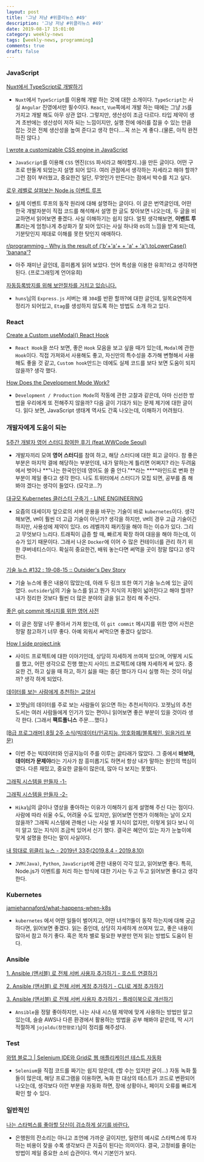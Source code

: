```yaml
---
layout: post
title: '그냥 저냥 #위클리뉴스 #49'
description: '그냥 저냥 #위클리뉴스 #49'
date: 2019-08-17 15:01:00
category: weekly-news
tags: [weekly-news, programming]
comments: true
draft: false
---
```


### JavaScript

[Nuxt에서 TypeScript로 개발하기](https://chodragon9.github.io//blog/nuxt-ts/)

- `Nuxt`에서 `TypeScript`를 이용해 개발 하는 것에 대한 소개이다. `TypeScript`는 사실 `Angular` 진영에서만 필수이다. `React`, `Vue`쪽에서 개발 하는 때에는 그냥 `JS`를 가지고 개발 해도 아무 상관 없다. 그렇지만, 생산성이 조금 다르다. 타입 제약이 생겨 초반에는 생산성이 저하 되는 느낌이지만, 실행 전에 에러를 잡을 수 있는 만큼 잡는 것은 전체 생산성을 높여 준다고 생각 한다....꼭 쓰는 게 좋다..(물론, 아직 완전 하진 않다.)

[I wrote a customizable CSS engine in JavaScript](https://medium.com/the-guild/i-wrote-a-customizable-css-engine-in-javascript-b1e05c8914fe)

- `JavaScript`를 이용해 `CSS` 엔진(`CSS` 파서라고 해야할지..)을 만든 글이다. 어떤 구조로 만들게 되었는지 설명 되어 있다. 여러 관점에서 생각하는 자세라고 해야 할까? 그런 점이 부러웠고, 중요한건 일단, 무엇인가 만든다는 점에서 박수를 치고 싶다.

[로우 레벨로 살펴보는 Node.js 이벤트 루프](https://evan-moon.github.io/2019/08/01/nodejs-event-loop-workflow/index.html)

- 실제 이벤트 루프의 동작 원리에 대해 설명하는 글이다. 이 글은 번역글인데, 어떤 한국 개발자분이 직접 코드를 해석해서 설명 한 글도 찾아보면 나오는데, 두 글을 비교하면서 읽어보면 좋겠다. 사실 이해하기는 쉽지 않다. 얼핏 생각해보면, **이벤트 루프**라는게 엄청나게 추상화가 잘 되어 있다는 사실 하나와 `OS`의 느낌을 받게 되는데, 기분탓인지 제대로 이해를 못한 탓인지 애매하다.

[r/programming - Why is the result of ('b'+'a'+ + 'a' + 'a').toLowerCase() 'banana'?](https://www.reddit.com/r/programming/comments/crapxd/why_is_the_result_of_ba_a_atolowercase_banana/)

- 아주 재미난 글인데, 흥미롭게 읽어 보았다. 언어 특성을 이용한 유희?라고 생각하면 된다. (프로그래밍계 언어유희)

[자동등록방지를 위해 보안절차를 거치고 있습니다.](https://huns.me/development/2306)

- `huns`님의 `Express.js` 서버는 왜 `304`를 반환 할까?에 대한 글인데, 일목요연하게 정리가 되어있고, `Etag`를 생성하지 않도록 하는 방법도 소개 하고 있다.

### React

[Create a Custom useModal() React Hook](https://medium.com/better-programming/create-a-custom-usemodal-react-hook-449b5909cc09)

- `React Hook`을 쓰다 보면, 좋은 `Hook` 모음을 보고 싶을 때가 있는데, `Modal`에 관한 `Hook`이다. 직접 가져와서 사용해도 좋고, 자신만의 특수성을 추가해 변형해서 사용해도 좋을 것 같고, `Custom hook`만드는 데에도 실제 코드를 보다 보면 도움이 되지 않을까? 생각 했다.

[How Does the Development Mode Work?](https://overreacted.io/how-does-the-development-mode-work/)

- `Development / Production Mode`의 작동에 관한 고찰과 같은데, 아마 신선한 방법을 우리에게 또 전해주지 않을까? 다음 글이 기대가 되는 문제 제기에 대한 글이다. 읽다 보면, JavaScript 생태계 역사도 간혹 나오는데, 이해하기 어려웠다.

### 개발자에게 도움이 되는

[5주간 개발자 영어 스터디 참여한 후기 (feat.WWCode Seoul)](https://thecommelier.tistory.com/17)

- 개발자끼리 모여 **영어 스터디**를 참여 하고, 해당 스터디에 대한 회고 글이다. 참 좋은 부분은 마지막 결에 해당하는 부분인데, 내가 말하는게 틀리면 어쩌지? 라는 두려움에서 벗어나 **"나는 한국인인데 영어도 쓸 줄 안다."**라는 \*\*\*\*마인드로 변화 한 부분이 제일 좋다고 생각 한다. 나도 트위터에서 스터디가 모집 되면, 공부를 좀 해봐야 겠다는 생각이 들었다. (모각코...?)

[대규모 Kubernetes 클러스터 구축기 - LINE ENGINEERING](https://engineering.linecorp.com/ko/blog/building-large-kubernetes-cluster/)

- 요즘의 대세이자 앞으로의 서버 운용을 바꾸는 기술이 바로 `kubernetes`이다. 생각해보면, `VM`이 훨씬 더 고급 기술이 아닌가? 생각을 하지만, `VM`의 경우 고급 기술이긴 하지만, 사용성에 제약이 있다. `OS` 레벨까지 패키징을 해야 하는 이슈가 있다. 그리고 무엇보다 느리다. 트래픽이 급증 할 때, 빠르게 확장 하여 대응을 해야 하는데, 이슈가 있기 때문이다. 그래서 나온 `Docker`에 이어 수 많은 컨테이너를 관리 하기 위한 쿠버네티스이다. 확실히 중요한건, 배워 놓는다면 써먹을 곳이 정말 많다고 생각 한다.

[기술 뉴스 #132 : 19-08-15 :: Outsider's Dev Story](https://blog.outsider.ne.kr/1456)

- 기술 뉴스에 좋은 내용이 많았는데, 아래 두 링크 또한 여기 기술 뉴스에 있는 글이었다. `outsider`님의 기술 뉴스를 읽고 뭔가 지식의 지평이 넓어진다고 해야 할까? 내가 정리한 것보다 훨씬 더 많은 분야의 글을 읽고 정리 해 주신다.

[좋은 git commit 메시지를 위한 영어 사전](https://blog.ull.im/engineering/2019/03/10/logs-on-git.html)

- 이 글은 정말 너무 좋아서 가져 왔는데, 이 `git commit` 메시지를 위한 영어 사전은 정말 참고하기 너무 좋다. 아예 외워서 써먹으면 좋겠다 싶었다.

[How I side project.ink](https://dotink.co/posts/how-i-side-project/)

- 사이드 프로젝트에 대한 이야기인데, 상당히 자세하게 쓰여져 있으며, 어떻게 시도를 했고, 어떤 생각으로 진행 했는지 사이드 프로젝트에 대해 자세하게 써 있다. 중요한 건, 하고 싶을 때 하고, 하기 싫을 때는 중단 했다가 다시 실행 하는 것이 아닐까? 생각 하게 되었다.

[데이터를 보는 사람에게 추천하는 교양서](https://cojette.github.io/bookfordatauser/)

- 꼬젯님의 데이터를 주로 보는 사람들이 읽으면 하는 추천서적이다. 꼬젯님의 추천 도서는 여러 사람들에게 인기가 있는 편이니 읽어보면 좋은 부분이 있을 것이라 생각 한다. (그래서 **팩트풀니스** 주문....했다.)

[[B급 프로그래머] 8월 2주 소식(빅데이터/인공지능, 암호화폐/블록체인, 읽을거리 부문)](http://jhrogue.blogspot.com/2019/08/b-8-2.html)

- 이번 주는 빅데이터와 인공지능이 주를 이루는 글타래가 많았다. 그 중에서 **바보야, 데이터가 문제야**라는 기사가 참 흥미롭기도 하면서 항상 내가 말하는 원인의 핵심이였다. 다른 재밌고, 중요한 글들이 많은데, 많아 다 보지는 못했다.

[그래픽 시스템을 만들자 -1-](https://www.bsidesoft.com/8071)

[그래픽 시스템을 만들자 -2-](https://www.bsidesoft.com/?p=8099)

- `Hika`님의 글이나 영상을 좋아하는 이유가 이해하기 쉽게 설명해 주신 다는 점이다. 사람에 따라 쉬울 수도, 어려울 수도 있지만, 읽어보면 언젠가 이해하는 날이 오지 않을까? 그래픽 시스템에 관해선 나는 사실 별 지식이 없지만, 이렇게 읽다 보니 이미 알고 있는 지식이 조금씩 있어서 신기 했다. 결국은 혜안이 있는 자가 눈높이에 맞게 설명을 한다는 말이 사실이다.

[내 맘대로 위클리 뉴스 - 2019년 33주(2019.8.4 - 2019.8.10)](https://www.sangkon.com/sigamdream_weekly_2019_33/)

- `JVM(Java)`, `Python`, `JavaScript`에 관한 내용이 각각 있고, 읽어보면 좋다. 특히, Node.js가 이벤트를 처리 하는 방식에 대한 기사는 두고 두고 읽어보면 좋다고 생각 한다.

### Kubernetes

[jamiehannaford/what-happens-when-k8s](https://github.com/jamiehannaford/what-happens-when-k8s)

- `kubernetes` 에서 어떤 일들이 벌어지고, 어떤 녀석?!들이 동작 하는지에 대해 궁금하다면, 읽어보면 좋겠다. 읽는 중인데, 상당히 자세하게 쓰여져 있고, 좋은 내용이 많아서 참고 하기 좋다. 혹은 목차 별로 필요한 부분만 먼저 읽는 방법도 도움이 된다.

### Ansible

[1. Ansible (앤서블) 로 전체 서버 사용자 추가하기 - 호스트 연결하기](https://jojoldu.tistory.com/432?category=777282)

[2. Ansible (앤서블) 로 전체 서버 계정 추가하기 - CLI로 계정 추가하기](https://jojoldu.tistory.com/433?category=777282)

[3. Ansible (앤서블) 로 전체 서버 사용자 추가하기 - 플레이북으로 개선하기](https://jojoldu.tistory.com/438)

- `Ansible`을 정말 좋아하지만, 나는 사내 시스템 제약에 맞게 사용하는 방법만 알고 있는데, 슬슬 AWS나 다른 환경에서 활용하는 방법을 공부 해봐야 같은데, 딱 시기 적절하게 `jojoldu(창천향로)`님이 정리를 해주셨다.

### Test

[와탭 블로그 | Selenium IDE와 Grid로 웹 애플리케이션 테스트 자동화](https://www.whatap.io/blog/39/?fbclid=IwAR1jTpgnitWwsv1odFnWLiQlZUplgji3vfjMNbWV7hjLRV40QSq4ErPm42Y)

- `Selenium`을 직접 코드를 짜기는 쉽지 않은데, (할 수는 있지만 굳이...) 자동 녹화 툴들이 많은데, 해당 프로그램을 이용하면, 녹화 한 대상의 테스트가 코드로 변환되어 나오는데, 생각보다 이런 부분을 자동화 하면, 장애 상황이나, 페이지 오류를 빠르게 확인 할 수 있다.

### 일반적인

[나는 스타벅스를 좋아할 당신이 검소하게 살기를 바란다.](https://brunch.co.kr/@sandcocktail/77)

- 은행원의 잔소리는 아니고 조언에 가까운 글이지만, 일련의 예시로 스타벅스에 투자하는 비용이 잦을 수록 생각보다 큰 지출이 된다는 의미이다. 결국, 고정비를 줄이는 방법이 제일 중요한 소비 습관이다. 역시 기본인가 보다.
